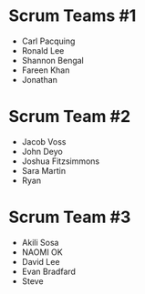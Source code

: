 # Scrum Teams #1
* Carl Pacquing
* Ronald Lee
* Shannon Bengal
* Fareen Khan
* Jonathan

# Scrum Team #2
* Jacob Voss
* John Deyo
* Joshua Fitzsimmons
* Sara Martin
* Ryan

# Scrum Team #3
* Akili Sosa
* NAOMI OK
* David Lee
* Evan Bradfard
* Steve
